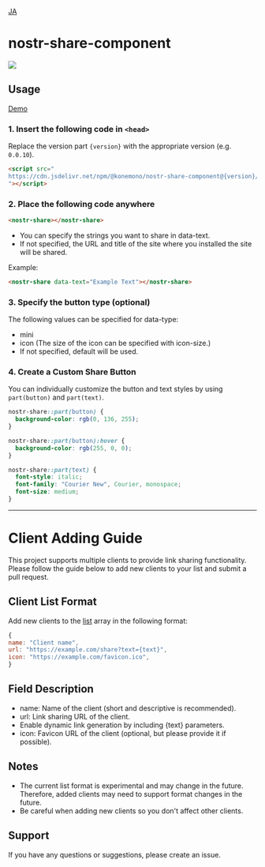 [JA](./README-ja.md)

# nostr-share-component

[![](https://data.jsdelivr.com/v1/package/npm/@konemono/nostr-share-component/badge)](https://www.jsdelivr.com/package/npm/@konemono/nostr-share-component)

## Usage

[Demo](https://tsukemonogit.github.io/nostr-share-component/)

### 1. Insert the following code in `<head>`

Replace the version part `{version}` with the appropriate version (e.g. `0.0.10`).

```html
<script src="
https://cdn.jsdelivr.net/npm/@konemono/nostr-share-component@{version}/dist/nostr-share-component.min.js
"></script>
```

### 2. Place the following code anywhere

```html
<nostr-share></nostr-share>
```

- You can specify the strings you want to share in data-text.
- If not specified, the URL and title of the site where you installed the site will be shared.

Example:

```html
<nostr-share data-text="Example Text"></nostr-share>
```

### 3. Specify the button type (optional)

The following values ​​can be specified for data-type:

- mini
- icon (The size of the icon can be specified with icon-size.)
- If not specified, default will be used.

### 4. Create a Custom Share Button

You can individually customize the button and text styles by using `part(button)` and `part(text)`.

```css
nostr-share::part(button) {
  background-color: rgb(0, 136, 255);
}

nostr-share::part(button):hover {
  background-color: rgb(255, 0, 0);
}

nostr-share::part(text) {
  font-style: italic;
  font-family: "Courier New", Courier, monospace;
  font-size: medium;
}
```

---

# Client Adding Guide

This project supports multiple clients to provide link sharing functionality. Please follow the guide below to add new clients to your list and submit a pull request.

## Client List Format

Add new clients to the [list](src/lib/list.ts) array in the following format:

```javascript
{
name: "Client name",
url: "https://example.com/share?text={text}",
icon: "https://example.com/favicon.ico",
}
```

## Field Description

- name: Name of the client (short and descriptive is recommended).
- url: Link sharing URL of the client.
- Enable dynamic link generation by including {text} parameters.
- icon: Favicon URL of the client (optional, but please provide it if possible).

## Notes

- The current list format is experimental and may change in the future. Therefore, added clients may need to support format changes in the future.
- Be careful when adding new clients so you don't affect other clients.

## Support

If you have any questions or suggestions, please create an issue.
